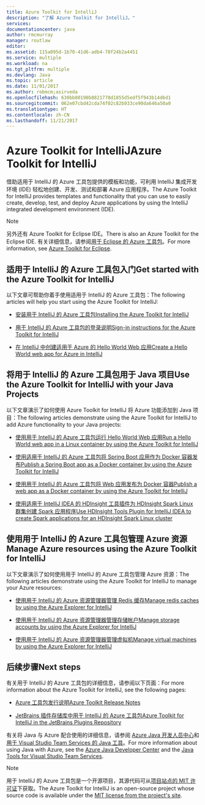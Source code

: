 ```yaml
---
title: Azure Toolkit for IntelliJ
description: "了解 Azure Toolkit for IntelliJ。"
services: 
documentationcenter: java
author: rmcmurray
manager: routlaw
editor: 
ms.assetid: 115a095d-1b70-41d6-adb4-78f24b2a4451
ms.service: multiple
ms.workload: na
ms.tgt_pltfrm: multiple
ms.devlang: Java
ms.topic: article
ms.date: 11/01/2017
ms.author: robmcm;asirveda
ms.openlocfilehash: 630bb80190b8821778d1855d5edf5f943b14d6d1
ms.sourcegitcommit: 062e07cbd42cda74f02c82b933ce90da646a50a0
ms.translationtype: HT
ms.contentlocale: zh-CN
ms.lasthandoff: 11/21/2017
---
```

# <a name="azure-toolkit-for-intellij"></a><span data-ttu-id="359a3-103">Azure Toolkit for IntelliJ</span><span class="sxs-lookup"><span data-stu-id="359a3-103">Azure Toolkit for IntelliJ</span></span>
<span data-ttu-id="359a3-104">借助适用于 IntelliJ 的 Azure 工具包提供的模板和功能，可利用 IntelliJ 集成开发环境 (IDE) 轻松地创建、开发、测试和部署 Azure 应用程序。</span><span class="sxs-lookup"><span data-stu-id="359a3-104">The Azure Toolkit for IntelliJ provides templates and functionality that you can use to easily create, develop, test, and deploy Azure applications by using the IntelliJ integrated development environment (IDE).</span></span>

> [!NOTE]
> 
> <span data-ttu-id="359a3-105">另外还有 Azure Toolkit for Eclipse IDE。</span><span class="sxs-lookup"><span data-stu-id="359a3-105">There is also an Azure Toolkit for the Eclipse IDE.</span></span> <span data-ttu-id="359a3-106">有关详细信息，请参阅[用于 Eclipse 的 Azure 工具包](../eclipse/azure-toolkit-for-eclipse.md)。</span><span class="sxs-lookup"><span data-stu-id="359a3-106">For more information, see [Azure Toolkit for Eclipse](../eclipse/azure-toolkit-for-eclipse.md).</span></span>
> 

## <a name="get-started-with-the-azure-toolkit-for-intellij"></a><span data-ttu-id="359a3-107">适用于 IntelliJ 的 Azure 工具包入门</span><span class="sxs-lookup"><span data-stu-id="359a3-107">Get started with the Azure Toolkit for IntelliJ</span></span>
<span data-ttu-id="359a3-108">以下文章可帮助你着手使用适用于 IntelliJ 的 Azure 工具包：</span><span class="sxs-lookup"><span data-stu-id="359a3-108">The following articles will help you start using the Azure Toolkit for IntelliJ:</span></span>

* [<span data-ttu-id="359a3-109">安装用于 IntelliJ 的 Azure 工具包</span><span class="sxs-lookup"><span data-stu-id="359a3-109">Installing the Azure Toolkit for IntelliJ</span></span>](azure-toolkit-for-intellij-installation.md)

* [<span data-ttu-id="359a3-110">用于 IntelliJ 的 Azure 工具包的登录说明</span><span class="sxs-lookup"><span data-stu-id="359a3-110">Sign-in instructions for the Azure Toolkit for IntelliJ</span></span>](azure-toolkit-for-intellij-sign-in-instructions.md)

* [<span data-ttu-id="359a3-111">在 IntelliJ 中创建适用于 Azure 的 Hello World Web 应用</span><span class="sxs-lookup"><span data-stu-id="359a3-111">Create a Hello World web app for Azure in IntelliJ</span></span>](azure-toolkit-for-intellij-create-hello-world-web-app.md)

## <a name="use-the-azure-toolkit-for-intellij-with-your-java-projects"></a><span data-ttu-id="359a3-112">将用于 IntelliJ 的 Azure 工具包用于 Java 项目</span><span class="sxs-lookup"><span data-stu-id="359a3-112">Use the Azure Toolkit for IntelliJ with your Java Projects</span></span>
<span data-ttu-id="359a3-113">以下文章演示了如何使用 Azure Toolkit for IntelliJ 将 Azure 功能添加到 Java 项目：</span><span class="sxs-lookup"><span data-stu-id="359a3-113">The following articles demonstrate using the Azure Toolkit for IntelliJ to add Azure functionality to your Java projects:</span></span>

* [<span data-ttu-id="359a3-114">使用用于 IntelliJ 的 Azure 工具包运行 Hello World Web 应用</span><span class="sxs-lookup"><span data-stu-id="359a3-114">Run a Hello World web app in a Linux container by using the Azure Toolkit for IntelliJ</span></span>](azure-toolkit-for-intellij-hello-world-web-app-linux.md)

* [<span data-ttu-id="359a3-115">使用适用于 IntelliJ 的 Azure 工具包将 Spring Boot 应用作为 Docker 容器发布</span><span class="sxs-lookup"><span data-stu-id="359a3-115">Publish a Spring Boot app as a Docker container by using the Azure Toolkit for IntelliJ</span></span>](azure-toolkit-for-intellij-publish-spring-boot-docker-app.md)

* [<span data-ttu-id="359a3-116">使用用于 IntelliJ 的 Azure 工具包将 Web 应用发布为 Docker 容器</span><span class="sxs-lookup"><span data-stu-id="359a3-116">Publish a web app as a Docker container by using the Azure Toolkit for IntelliJ</span></span>](azure-toolkit-for-intellij-publish-as-docker-container.md)

* [<span data-ttu-id="359a3-117">使用适用于 IntelliJ IDEA 的 HDInsight 工具插件为 HDInsight Spark Linux 群集创建 Spark 应用程序</span><span class="sxs-lookup"><span data-stu-id="359a3-117">Use HDInsight Tools Plugin for IntelliJ IDEA to create Spark applications for an HDInsight Spark Linux cluster</span></span>](/azure/hdinsight/hdinsight-apache-spark-intellij-tool-plugin)

## <a name="manage-azure-resources-using-the-azure-toolkit-for-intellij"></a><span data-ttu-id="359a3-118">使用用于 IntelliJ 的 Azure 工具包管理 Azure 资源</span><span class="sxs-lookup"><span data-stu-id="359a3-118">Manage Azure resources using the Azure Toolkit for IntelliJ</span></span>
<span data-ttu-id="359a3-119">以下文章演示了如何使用用于 IntelliJ 的 Azure 工具包管理 Azure 资源：</span><span class="sxs-lookup"><span data-stu-id="359a3-119">The following articles demonstrate using the Azure Toolkit for IntelliJ to manage your Azure resources:</span></span>

* [<span data-ttu-id="359a3-120">使用用于 IntelliJ 的 Azure 资源管理器管理 Redis 缓存</span><span class="sxs-lookup"><span data-stu-id="359a3-120">Manage redis caches by using the Azure Explorer for IntelliJ</span></span>](azure-toolkit-for-intellij-managing-redis-caches-using-azure-explorer.md)

* [<span data-ttu-id="359a3-121">使用用于 IntelliJ 的 Azure 资源管理器管理存储帐户</span><span class="sxs-lookup"><span data-stu-id="359a3-121">Manage storage accounts by using the Azure Explorer for IntelliJ</span></span>](azure-toolkit-for-intellij-managing-virtual-machines-using-azure-explorer.md)

* [<span data-ttu-id="359a3-122">使用用于 IntelliJ 的 Azure 资源管理器管理虚拟机</span><span class="sxs-lookup"><span data-stu-id="359a3-122">Manage virtual machines by using the Azure Explorer for IntelliJ</span></span>](azure-toolkit-for-intellij-managing-storage-accounts-using-azure-explorer.md)

## <a name="next-steps"></a><span data-ttu-id="359a3-123">后续步骤</span><span class="sxs-lookup"><span data-stu-id="359a3-123">Next steps</span></span>

<span data-ttu-id="359a3-124">有关用于 IntelliJ 的 Azure 工具包的详细信息，请参阅以下页面：</span><span class="sxs-lookup"><span data-stu-id="359a3-124">For more information about the Azure Toolkit for IntelliJ, see the following pages:</span></span>

* [<span data-ttu-id="359a3-125">Azure 工具包发行说明</span><span class="sxs-lookup"><span data-stu-id="359a3-125">Azure Toolkit Release Notes</span></span>](https://github.com/Microsoft/azure-tools-for-java/releases)

* [<span data-ttu-id="359a3-126">JetBrains 插件存储库中用于 IntelliJ 的 Azure 工具包</span><span class="sxs-lookup"><span data-stu-id="359a3-126">Azure Toolkit for IntelliJ in the JetBrains Plugins Repository</span></span>](https://plugins.jetbrains.com/plugin/8053-azure-toolkit-for-intellij)

<span data-ttu-id="359a3-127">有关将 Java 与 Azure 配合使用的详细信息，请参阅 [Azure Java 开发人员中心](https://azure.microsoft.com/develop/java/)和[用于 Visual Studio Team Services 的 Java 工具](https://java.visualstudio.com/)。</span><span class="sxs-lookup"><span data-stu-id="359a3-127">For more information about using Java with Azure, see the [Azure Java Developer Center](https://azure.microsoft.com/develop/java/) and the [Java Tools for Visual Studio Team Services](https://java.visualstudio.com/).</span></span>

> [!NOTE]
> 
> <span data-ttu-id="359a3-128">用于 IntelliJ 的 Azure 工具包是一个开源项目，其源代码可从[项目站点的 MIT 许可证](https://github.com/microsoft/azure-tools-for-java)下获取。</span><span class="sxs-lookup"><span data-stu-id="359a3-128">The Azure Toolkit for IntelliJ is an open-source project whose source code is available under the [MIT license from the project's site](https://github.com/microsoft/azure-tools-for-java).</span></span>
> 

<!-- [!INCLUDE [azure-toolkit-for-intellij-additional-resources](../includes/azure-toolkit-for-intellij-additional-resources.md)] -->

<!-- URL List -->

[Azure Java Developer Center]: https://azure.microsoft.com/develop/java/
[Java Tools for Visual Studio Team Services]: https://java.visualstudio.com/

<!-- Temporarily Deprecated URLs -->

<!-- [Debug a Java Web App on Azure in IntelliJ]: ./app-service-web/app-service-web-debug-java-web-app-in-intellij.md -->
